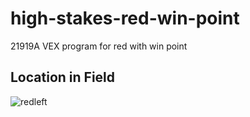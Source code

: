 # high-stakes-red-win-point
21919A VEX program for red with win point

## Location in Field
![redleft](https://github.com/user-attachments/assets/1e2bc0d1-745b-4b46-8075-5dc53785fb00)


